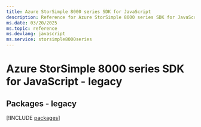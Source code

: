 ```yaml
---
title: Azure StorSimple 8000 series SDK for JavaScript
description: Reference for Azure StorSimple 8000 series SDK for JavaScript
ms.date: 03/20/2025
ms.topic: reference
ms.devlang: javascript
ms.service: storsimple8000series
---
```

# Azure StorSimple 8000 series SDK for JavaScript - legacy
## Packages - legacy
[!INCLUDE [packages](storsimple-8000-series-index.md)]